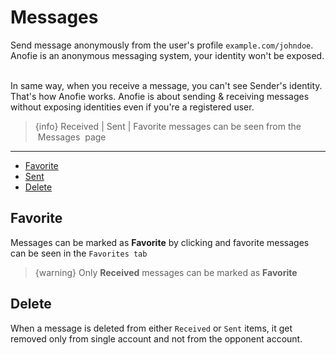 # Messages

Send message anonymously from the user's profile `example.com/johndoe`. Anofie is an anonymous messaging system, your identity won't be exposed.

<br>
In same way, when you receive a message, you can't see Sender's identity. That's how Anofie works. Anofie is about sending & receiving messages without exposing identities even if you're a registered user.


>{info} Received | Sent | Favorite messages can be seen from the &nbsp;<larecipe-button type="primary" rounded>Messages</larecipe-button>&nbsp; page


---

- [Favorite](#Favorite)
- [Sent](#Sent)
- [Delete](#Delete)



<a name="Favorite"></a>
## Favorite

Messages can be marked as **Favorite** by clicking <larecipe-badge type="danger" circle icon="fa fa-heart"></larecipe-badge> and favorite messages can be seen in the `Favorites tab`


> {warning} Only **Received** messages can be marked as **Favorite**



<a name="Delete"></a>
## Delete

When a message is deleted from either `Received` or `Sent` items, it get removed only from single account and not from the opponent account.